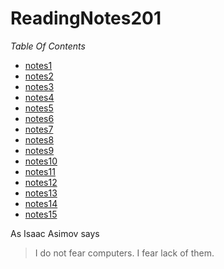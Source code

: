 # ReadingNotes201
_Table Of Contents_
* [notes1](notes01.md)
* [notes2](notes02.md)
* [notes3](notes03.md)
* [notes4](notes04.md)
* [notes5](notes05.md)
* [notes6](notes06.md)
* [notes7](notes07.md)
* [notes8](notes08.md)
* [notes9](notes09.md)
* [notes10](notes10.md)
* [notes11](notes11.md)
* [notes12](notes12.md)
* [notes13](notes13.md)
* [notes14](notes14.md)
* [notes15](notes15.md)

As Isaac Asimov says
> I do not fear computers.
> I fear lack of them.